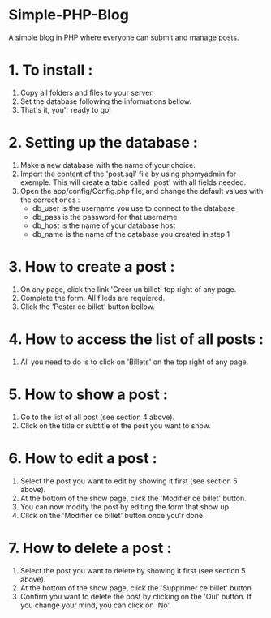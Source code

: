 # Simple-PHP-Blog
A simple blog in PHP where everyone can submit and manage posts.

# 1. To install :
1) Copy all folders and files to your server.
2) Set the database following the informations bellow.
3) That's it, you'r ready to go!

# 2. Setting up the database :
1) Make a new database with the name of your choice.
2) Import the content of the 'post.sql' file by using phpmyadmin for exemple. This will create a table called 'post' with all fields needed.
3) Open the app/config/Config.php file, and change the default values with the correct ones :
	- db_user is the username you use to connect to the database
	- db_pass is the password for that username
	- db_host is the name of your database host
	- db_name is the name of the database you created in step 1

# 3. How to create a post :
1) On any page, click the link 'Créer un billet' top right of any page.
2) Complete the form. All fileds are requiered.
3) Click the 'Poster ce billet' button bellow.

# 4. How to access the list of all posts :
1) All you need to do is to click on 'Billets' on the top right of any page.

# 5. How to show a post :
1) Go to the list of all post (see section 4 above).
2) Click on the title or subtitle of the post you want to show.

# 6. How to edit a post :
1) Select the post you want to edit by showing it first (see section 5 above).
2) At the bottom of the show page, click the 'Modifier ce billet' button.
3) You can now modify the post by editing the form that show up.
4) Click on the 'Modifier ce billet' button once you'r done.

# 7. How to delete a post :
1) Select the post you want to delete by showing it first (see section 5 above).
2) At the bottom of the show page, click the 'Supprimer ce billet' button.
3) Confirm you want to delete the post by clicking on the 'Oui' button. If you change your mind, you can click on 'No'.